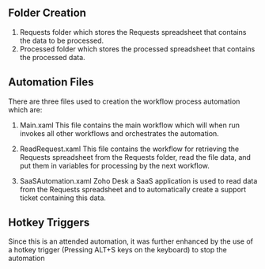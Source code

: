 ## Folder Creation
1. Requests folder which stores the Requests spreadsheet that contains the data to be processed.
2. Processed folder which stores the processed spreadsheet that contains the processed data.

## Automation Files
There are three files used to creation the workflow process automation which are:

1. Main.xaml
This file contains the main workflow which will when run invokes all other workflows and orchestrates the automation.

2. ReadRequest.xaml
This file contains the workflow for retrieving the Requests spreadsheet from the Requests folder, read the file data, and put them in variables for processing by the next workflow.

3. SaaSAutomation.xaml
Zoho Desk a SaaS application is used to read data from the Requests spreadsheet and to automatically create a support ticket containing this data.

## Hotkey Triggers
Since this is an attended automation, it was further enhanced by the use of a hotkey trigger (Pressing ALT+S keys on the keyboard) to stop the automation